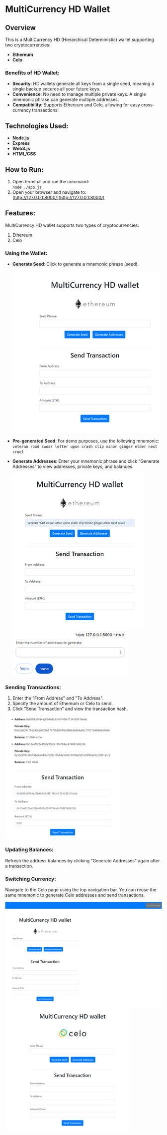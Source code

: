# MultiCurrency HD Wallet

## Overview
This is a MultiCurrency HD (Hierarchical Deterministic) wallet supporting two cryptocurrencies:
- **Ethereum**
- **Celo**

### Benefits of HD Wallet:
- **Security**: HD wallets generate all keys from a single seed, meaning a single backup secures all your future keys.
- **Convenience**: No need to manage multiple private keys. A single mnemonic phrase can generate multiple addresses.
- **Compatibility**: Supports Ethereum and Celo, allowing for easy cross-currency transactions.

## Technologies Used:
- **Node.js**
- **Express**
- **Web3.js**
- **HTML/CSS**

## How to Run:
1. Open terminal and run the command:  
   `node ./app.js`
2. Open your browser and navigate to:  
   [http://127.0.0.1:8000/](http://127.0.0.1:8000/)

## Features:
MultiCurrency HD wallet supports two types of cryptocurrencies:
1. Ethereum
2. Celo

### Using the Wallet:
- **Generate Seed**: Click to generate a mnemonic phrase (seed).

  ![Generate Seed Screenshot](Screenshots/generate_seed.png)

- **Pre-generated Seed**: For demo purposes, use the following mnemonic:  
  `veteran road swear letter upon crash clip minor ginger elder next cruel`

- **Generate Addresses**: Enter your mnemonic phrase and click "Generate Addresses" to view addresses, private keys, and balances.

  ![Generate Seed Screenshot](Screenshots/generate_address.png)
  ![Generate Seed Screenshot](Screenshots/num_of_seeds.png)

### Sending Transactions:
1. Enter the "From Address" and "To Address".
2. Specify the amount of Ethereum or Celo to send.
3. Click "Send Transaction" and view the transaction hash.

  ![Generate Seed Screenshot](Screenshots/send.png)

### Updating Balances:
Refresh the address balances by clicking "Generate Addresses" again after a transaction.

### Switching Currency:
Navigate to the Celo page using the top navigation bar. You can reuse the same mnemonic to generate Celo addresses and send transactions.

  ![Generate Seed Screenshot](Screenshots/change_currency.png)
  ![Generate Seed Screenshot](Screenshots/celo.png)
